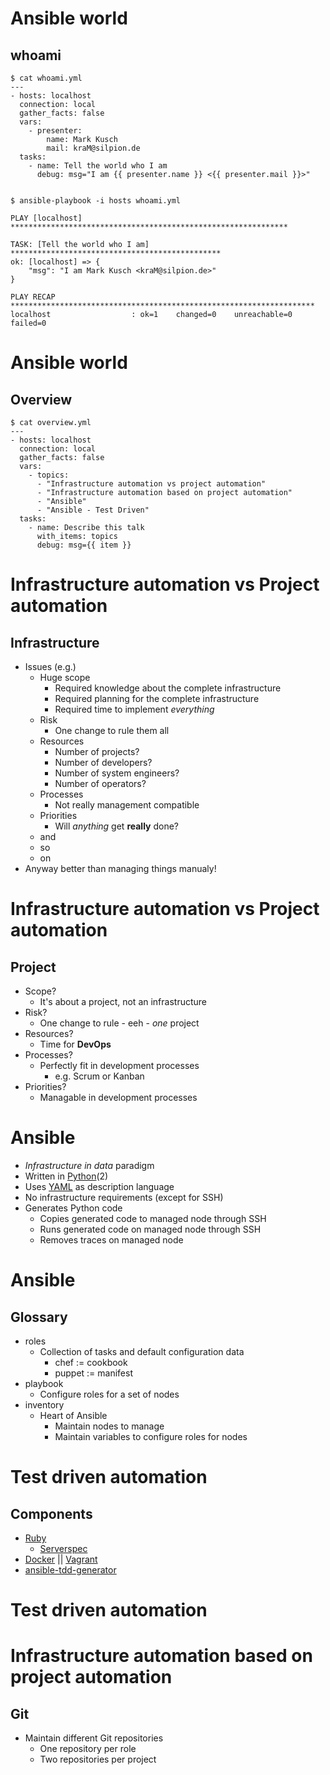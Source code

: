 <!SLIDE title>

<!-- -->

<!SLIDE command commandline small>

# Ansible world

## whoami

    $ cat whoami.yml
    ---
    - hosts: localhost
      connection: local
      gather_facts: false
      vars:
        - presenter:
            name: Mark Kusch
            mail: kraM@silpion.de
      tasks:
        - name: Tell the world who I am
          debug: msg="I am {{ presenter.name }} <{{ presenter.mail }}>"


    $ ansible-playbook -i hosts whoami.yml

    PLAY [localhost] **************************************************************

    TASK: [Tell the world who I am] ***********************************************
    ok: [localhost] => {
        "msg": "I am Mark Kusch <kraM@silpion.de>"
    }

    PLAY RECAP ********************************************************************
    localhost                  : ok=1    changed=0    unreachable=0    failed=0




<!SLIDE command commandline small>

# Ansible world

## Overview

    $ cat overview.yml
    ---
    - hosts: localhost
      connection: local
      gather_facts: false
      vars:
        - topics:
          - "Infrastructure automation vs project automation"
          - "Infrastructure automation based on project automation"
          - "Ansible"
          - "Ansible - Test Driven"
      tasks:
        - name: Describe this talk
          with_items: topics
          debug: msg={{ item }}



<!SLIDE command bullets small>

# Infrastructure automation vs Project automation

## Infrastructure

* Issues (e.g.)
    * Huge scope
        * Required knowledge about the complete infrastructure
        * Required planning for the complete infrastructure
        * Required time to implement *everything*
    * Risk
        * One change to rule them all
    * Resources
        * Number of projects?
        * Number of developers?
        * Number of system engineers?
        * Number of operators?
    * Processes
        * Not really management compatible
    * Priorities
        * Will *anything* get **really** done?
    * and
    * so
    * on
* Anyway better than managing things manualy!



<!SLIDE command bullets small>

# Infrastructure automation vs Project automation

## Project

* Scope?
    * It's about a project, not an infrastructure
* Risk?
    * One change to rule - eeh - *one* project
* Resources?
    * Time for **DevOps**
* Processes?
    * Perfectly fit in development processes
        * e.g. Scrum or Kanban
* Priorities?
    * Managable in development processes



<!SLIDE command bullets small>

# Ansible

* *Infrastructure in data* paradigm
* Written in [Python](http://python.org)(2)
* Uses [YAML](http://yaml.org) as description language
* No infrastructure requirements (except for SSH)
* Generates Python code
    * Copies generated code to managed node through SSH
    * Runs generated code on managed node through SSH
    * Removes traces on managed node



<!SLIDE command bullets small>

# Ansible

## Glossary

* roles
    * Collection of tasks and default configuration data
        * chef := cookbook
        * puppet := manifest
* playbook
    * Configure roles for a set of nodes
* inventory
    * Heart of Ansible
        * Maintain nodes to manage
        * Maintain variables to configure roles for nodes



<!SLIDE command bullets small>

# Test driven automation

## Components

* [Ruby](https://www.ruby-lang.org/en)
    * [Serverspec](http://serverspec.org)
* [Docker](https://docker.io) \|\| [Vagrant](https://www.vagrantup.com)
* [ansible-tdd-generator](https://github.com/silpion/ansible-tdd-generator)


<!SLIDE command bullets small>

# Test driven automation





<!SLIDE command bullets small>

# Infrastructure automation based on project automation

## Git

* Maintain different Git repositories
    * One repository per role
    * Two repositories per project


<!-- vim: set nofen sw=4 ts=4 et: -->
